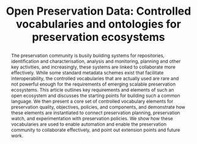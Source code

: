---
abstract: The preservation community is busily building systems for repositories,
  identification and characterisation, analysis and monitoring, planning and other
  key activities, and increasingly, these systems are linked to collaborate more effectively.
  While some standard metadata schemes exist that facilitate interoperability, the
  controlled vocabularies that are actually used are rare and not powerful enough
  for the requirements of emerging scalable preservation ecosystems. This article
  outlines key requirements and elements of such an open ecosystem and discusses the
  starting points for building such a common language. We then present a core set
  of controlled vocabulary elements for preservation quality, objectives, policies,
  and components, and demonstrate how these elements are instantiated to connect preservation
  planning, preservation watch, and experimentation with preservation policies. We
  show how these vocabularies are used to enable automation and enable the preservation
  community to collaborate effectively, and point out extension points and future
  work.
creators:
- Kulovits, Hannes
- Kraxner, Michael
- Plangg, Markus
- Becker, Christoph
- Bechhofer, Sean
date: null
document_url: https://services.phaidra.univie.ac.at/api/object/o:378051/download
grand_parent: iPRES
institutions: []
keywords:
- digital preservation
- preservation planning
- preservation watch
- linked data
- ontologies
- semantic interoperability
- workflows
- lisbon
landing_page_url: https://phaidra.univie.ac.at/o:378051
language: eng
layout: publication
license: CC BY-SA 2.0 AT
notes_url: null
parent: iPRES 2013
presentation_url: null
publication_type: paper
size: 2146418
source_name: iPRES
title: 'Open Preservation Data: Controlled vocabularies and ontologies for preservation
  ecosystems'
year: 2013
---